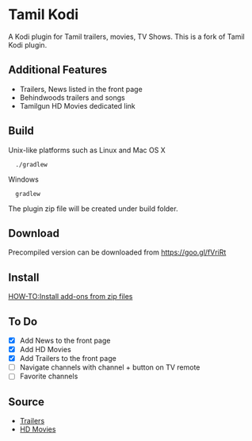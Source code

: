 # Tamil Kodi

A Kodi plugin for Tamil trailers, movies, TV Shows. This is a fork of Tamil Kodi plugin.

## Additional Features

- Trailers, News listed in the front page
- Behindwoods trailers and songs
- Tamilgun HD Movies dedicated link

## Build

Unix-like platforms such as Linux and Mac OS X
```
  ./gradlew
```
Windows
```
  gradlew
```
The plugin zip file will be created under build folder.

## Download

Precompiled version can be downloaded from https://goo.gl/fVriRt

## Install

[HOW-TO:Install add-ons from zip files](http://kodi.wiki/view/HOW-TO:Install_add-ons_from_zip_files)

## To Do

- [x] Add News to the front page
- [x] Add HD Movies
- [x] Add Trailers to the front page
- [ ] Navigate channels with channel + button on TV remote
- [ ] Favorite channels

## Source

- [Trailers](http://www.tubetamil.com/category/watch-cinema-videos/watch-new-movie-trailers)
- [HD Movies](http://tamilgun.com/categories/hd-movies/)
